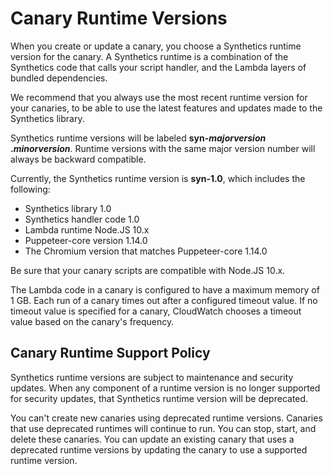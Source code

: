 # Canary Runtime Versions<a name="CloudWatch_Synthetics_Canaries_Library"></a>

When you create or update a canary, you choose a Synthetics runtime version for the canary\. A Synthetics runtime is a combination of the Synthetics code that calls your script handler, and the Lambda layers of bundled dependencies\.

We recommend that you always use the most recent runtime version for your canaries, to be able to use the latest features and updates made to the Synthetics library\.

Synthetics runtime versions will be labeled **syn\-*majorversion* \.*minorversion***\. Runtime versions with the same major version number will always be backward compatible\.

Currently, the Synthetics runtime version is **syn\-1\.0**, which includes the following:
+ Synthetics library 1\.0
+ Synthetics handler code 1\.0
+ Lambda runtime Node\.JS 10\.x
+ Puppeteer\-core version 1\.14\.0
+ The Chromium version that matches Puppeteer\-core 1\.14\.0

Be sure that your canary scripts are compatible with Node\.JS 10\.x\.

The Lambda code in a canary is configured to have a maximum memory of 1 GB\. Each run of a canary times out after a configured timeout value\. If no timeout value is specified for a canary, CloudWatch chooses a timeout value based on the canary's frequency\.

## Canary Runtime Support Policy<a name="CloudWatch_Synthetics_Canaries_runtime_support"></a>

Synthetics runtime versions are subject to maintenance and security updates\. When any component of a runtime version is no longer supported for security updates, that Synthetics runtime version will be deprecated\.

You can't create new canaries using deprecated runtime versions\. Canaries that use deprecated runtimes will continue to run\. You can stop, start, and delete these canaries\. You can update an existing canary that uses a deprecated runtime versions by updating the canary to use a supported runtime version\.